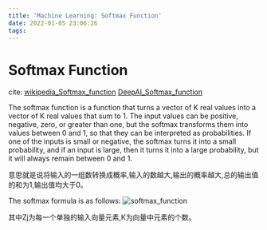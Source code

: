 ```yaml
---
title: 'Machine Learning: Softmax Function'
date: 2022-01-05 23:06:26
tags:
---
```

# Softmax Function

cite: [wikipedia_Softmax_function](https://en.wikipedia.org/wiki/Softmax_function) [DeepAI_Softmax_function](https://deepai.org/machine-learning-glossary-and-terms/softmax-layer)

The softmax function is a function that turns a vector of K real values into a vector of K real values that sum to 1. The input values can be positive, negative, zero, or greater than one, but the softmax transforms them into values between 0 and 1, so that they can be interpreted as probabilities. If one of the inputs is small or negative, the softmax turns it into a small probability, and if an input is large, then it turns it into a large probability, but it will always remain between 0 and 1.

<!--more-->

意思就是说将输入的一组数转换成概率,输入的数越大,输出的概率越大,总的输出值的和为1,输出值均大于0。

The softmax formula is as follows:
![softmax_function](img.png)

其中Zj为每一个单独的输入向量元素,K为向量中元素的个数。